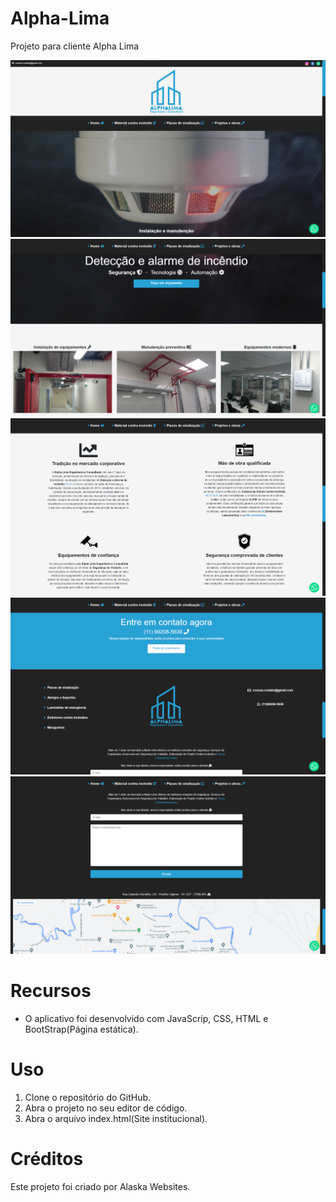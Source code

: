 # Alpha-Lima

Projeto para cliente Alpha Lima

<img src="./img/design1.png" alt="Alpha-Lima">
<img src="./img/design2.png" alt="Alpha-Lima">
<img src="./img/design3.png" alt="Alpha-Lima">
<img src="./img/design4.png" alt="Alpha-Lima">
<img src="./img/design5.png" alt="Alpha-Lima">

# Recursos

* O aplicativo foi desenvolvido com JavaScrip, CSS, HTML e BootStrap(Página estática).

# Uso

1. Clone o repositório do GitHub.
2. Abra o projeto no seu editor de código.
3. Abra o arquivo index.html(Site institucional).

# Créditos

Este projeto foi criado por Alaska Websites.
